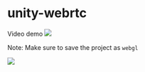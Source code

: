 # unity-webrtc

Video demo
[![](https://user-images.githubusercontent.com/19412160/109174586-f8cadc80-7752-11eb-9c00-8b28ccdd7fb3.png)](https://www.youtube.com/watch?v=be9VtUymNPs)


Note: Make sure to save the project as `webgl`

![](https://user-images.githubusercontent.com/19412160/109174322-bc977c00-7752-11eb-99b1-8f7e1d5eea2d.png)
